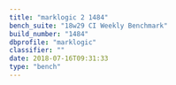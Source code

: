 ```yaml
---
title: "marklogic 2 1484"
bench_suite: "18w29 CI Weekly Benchmark"
build_number: "1484"
dbprofile: "marklogic"
classifier: ""
date: 2018-07-16T09:31:33
type: "bench"
---
```

